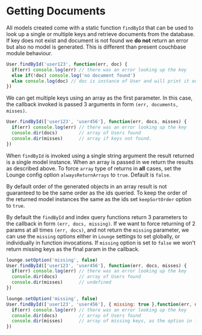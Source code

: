 # Getting Documents

All models created come with a static function `findById` that can be used to look up a single or multiple keys and
retrieve documents from the database. If key does not exist and document is not found we **do not** return an error
but also no model is generated. This is different than present couchbase module behaviour.

```js
User.findById('user123', function(err, doc) {
  if(err) console.log(err) // there was an error looking up the key
  else if(!doc) console.log('no document found')
  else console.log(doc) // doc is instance of User and will print it out
})
```

We can get multiple keys using an array as the first parameter. In this case, the callback invoked is passed 3 arguments
in form `(err, documents, misses)`.

```js
User.findById(['user123', 'user456'], function(err, docs, misses) {
  if(err) console.log(err) // there was an error looking up the key
  console.dir(docs)        // array of Users found
  console.dir(misses)      // array if keys not found.
})
```

When `findById` is invoked using a single string argument the result returned is a single model instance. When an array
is passed in we return the results as described above. To force `array` type of returns in **all** cases, set the Lounge
config option `alwaysReturnArrays` to `true`. Default is `false`.

By default order of the generated objects in an array result is not guaranteed to be the same order as the ids queried.
To keep the order of the returned model instances the same as the ids set `keepSortOrder` option to `true`.

By default the `findById` and index query functions return 3 parameters to the callback in form `(err, docs, missing)`.
If we want to force returning of 2 params at all times `(err, docs)`, and not return the `missing` parameter, we can
use the `missing` options either in `Lounge` settings to set globally, or individually in function invocations. If
`missing` option is set to `false` we won't return missing keys as the final param in the callback.

```js
lounge.setOption('missing', false)
User.findById(['user123', 'user456'], function(err, docs, misses) {
  if(err) console.log(err) // there was an error looking up the key
  console.dir(docs)        // array of Users found
  console.dir(misses)      // undefined
})
```


```js
lounge.setOption('missing', false)
User.findById(['user123', 'user456'], { missing: true },function(err, docs, misses) {
  if(err) console.log(err) // there was an error looking up the key
  console.dir(docs)        // array of Users found
  console.dir(misses)      // array of missing keys, as the option in function params takes presidence
})
```
